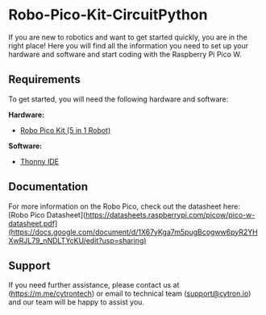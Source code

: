 # Robo-Pico-Kit-CircuitPython

If you are new to robotics and want to get started quickly, you are in the right place! Here you will find all the information you need to set up your hardware and software and start coding with the Raspberry Pi Pico W. 

## Requirements  
To get started, you will need the following hardware and software:  

**Hardware:**  
* [Robo Pico Kit (5 in 1 Robot)](https://my.cytron.io/p-robo-pico-kit-5-in-1-robot)   

**Software:**  
* [Thonny IDE](https://thonny.org/)  

## Documentation  
For more information on the Robo Pico, check out the datasheet here:  
[Robo Pico Datasheet](https://datasheets.raspberrypi.com/picow/pico-w-datasheet.pdf](https://docs.google.com/document/d/1X67yKga7m5pugBcogww6pyR2YHXwRJL79_nNDLTYcKU/edit?usp=sharing)  

## Support  
If you need further assistance, please contact us at (https://m.me/cytrontech) or email to technical team (support@cytron.io) and our team will be happy to assist you.
